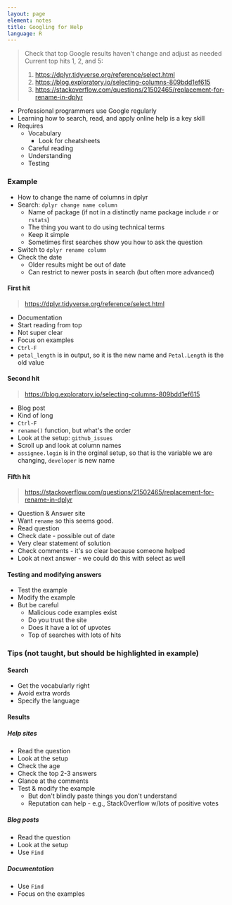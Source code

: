```yaml
---
layout: page
element: notes
title: Googling for Help
language: R
---
```


> Check that top Google results haven't change and adjust as needed
> Current top hits 1, 2, and 5:
> 1. https://dplyr.tidyverse.org/reference/select.html
> 2. https://blog.exploratory.io/selecting-columns-809bdd1ef615
> 3. https://stackoverflow.com/questions/21502465/replacement-for-rename-in-dplyr

* Professional programmers use Google regularly
* Learning how to search, read, and apply online help is a key skill
* Requires
    * Vocabulary
        * Look for cheatsheets
    * Careful reading
    * Understanding
    * Testing


### Example

* How to change the name of columns in dplyr
* Search: `dplyr change name column`
    * Name of package (if not in a distinctly name package include `r` or
      `rstats`)
    * The thing you want to do using technical terms
    * Keep it simple
    * Sometimes first searches show you how to ask the question
* Switch to `dplyr rename column`
* Check the date
    * Older results might be out of date
    * Can restrict to newer posts in search (but often more advanced)

#### First hit

> https://dplyr.tidyverse.org/reference/select.html

* Documentation
* Start reading from top
* Not super clear
* Focus on examples
* `Ctrl-F`
* `petal_length` is in output, so it is the new name and `Petal.Length` is the old value

#### Second hit

> https://blog.exploratory.io/selecting-columns-809bdd1ef615

* Blog post
* Kind of long
* `Ctrl-F`
* `rename()` function, but what's the order
* Look at the setup: `github_issues`
* Scroll up and look at column names
* `assignee.login` is in the orginal setup, so that is the variable we are changing, `developer` is new name

#### Fifth hit

> https://stackoverflow.com/questions/21502465/replacement-for-rename-in-dplyr

* Question & Answer site
* Want `rename` so this seems good.
* Read question
* Check date - possible out of date
* Very clear statement of solution
* Check comments - it's so clear because someone helped
* Look at next answer - we could do this with select as well

#### Testing and modifying answers

* Test the example
* Modify the example
* But be careful
    * Malicious code examples exist
    * Do you trust the site
    * Does it have a lot of upvotes
    * Top of searches with lots of hits


### Tips (not taught, but should be highlighted in example)

#### Search

* Get the vocabularly right
* Avoid extra words
* Specify the language

#### Results

##### Help sites

* Read the question
* Look at the setup
* Check the age
* Check the top 2-3 answers
* Glance at the comments
* Test & modify the example
    * But don't blindly paste things you don't understand
    * Reputation can help - e.g., StackOverflow w/lots of positive votes

##### Blog posts

* Read the question
* Look at the setup
* Use `Find`

##### Documentation

* Use `Find`
* Focus on the examples
